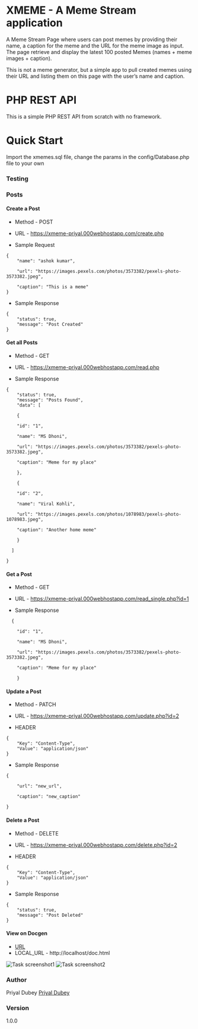 # XMEME - A Meme Stream application

A Meme Stream Page where users can post memes by providing their name, a caption for the meme and the URL for the meme image as input. 
The page retrieve and display the latest 100 posted Memes (names + meme images + caption).

This is not a meme generator, but a simple app to pull created memes using their URL and listing them on this page with the user’s name and caption.

# PHP REST API

This is a simple PHP REST API from scratch with no framework.

# Quick Start

Import the xmemes.sql file, change the params in the config/Database.php file to your own

### Testing

### Posts

#### Create a Post

* Method - POST

* URL - https://xmeme-priyal.000webhostapp.com/create.php

* Sample Request

```
{
	"name": "ashok kumar",

	"url": "https://images.pexels.com/photos/3573382/pexels-photo-3573382.jpeg",

	"caption": "This is a meme"
}
```

* Sample Response

```
{
    "status": true,
    "message": "Post Created"
}
```

#### Get all Posts

* Method - GET

* URL - https://xmeme-priyal.000webhostapp.com/read.php

* Sample Response

```
{
    "status": true,
    "message": "Posts Found",
    "data": [

    {

	"id": "1",       

	"name": "MS Dhoni",

	"url": "https://images.pexels.com/photos/3573382/pexels-photo-3573382.jpeg",

	"caption": "Meme for my place"

    },

    {

	"id": "2",

	"name": "Viral Kohli",

	"url": "https://images.pexels.com/photos/1078983/pexels-photo-1078983.jpeg",

	"caption": "Another home meme"

    }

  ]

}
```

#### Get a Post

* Method - GET

* URL - https://xmeme-priyal.000webhostapp.com/read_single.php?id=1

* Sample Response

```
  {

	"id": "1",       

	"name": "MS Dhoni",

	"url": "https://images.pexels.com/photos/3573382/pexels-photo-3573382.jpeg",

	"caption": "Meme for my place"

    }
```

#### Update a Post

* Method - PATCH

* URL - https://xmeme-priyal.000webhostapp.com/update.php?id=2

* HEADER

```
{
    "Key": "Content-Type",
    "Value": "application/json"
}
```

* Sample Response

```
{

	"url": "new_url",

	"caption": "new_caption"

}
```

#### Delete a Post

* Method - DELETE

* URL - https://xmeme-priyal.000webhostapp.com/delete.php?id=2

* HEADER

```
{
    "Key": "Content-Type",
    "Value": "application/json"
}
```

* Sample Response

```
{
    "status": true,
    "message": "Post Deleted"
}
```


#### View on Docgen

* [URL](http://xmeme-priyal.000webhostapp.com/doc.html)
* LOCAL_URL - http://localhost/doc.html

![Task screenshot1](screenshot.png)
![Task screenshot2](screenshot2.png)

### Author

Priyal Dubey
[Priyal Dubey](https://xmeme-priyal.000webhostapp.com/)

### Version

1.0.0

